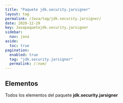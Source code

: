 ```yaml
---
title: "Paquete jdk.security.jarsigner"
layout: tag
permalink: /Java/tag/jdk.security.jarsigner/
date: 2020-12-29
key: Javapaquetejdk.security.jarsigner
sidebar: 
  nav: java
aside: 
  toc: true
pagination: 
  enabled: true
  tag: "jdk.security.jarsigner"
  permalink: /:num/
---
```


<h2>Elementos</h2>
Todos los elementos del paquete <strong>jdk.security.jarsigner</strong>
